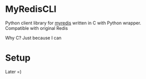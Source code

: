 # MyRedisCLI
Python client library for [myredis](https://github.com/KrySeyt/myredis) written in C with Python wrapper. Compatible with original Redis

Why C? Just because I can

# Setup
Later =)
